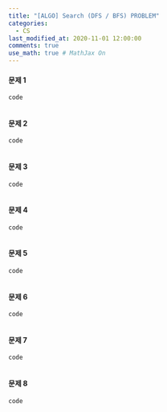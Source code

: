 ```yaml
---
title: "[ALGO] Search (DFS / BFS) PROBLEM"
categories: 
  - CS
last_modified_at: 2020-11-01 12:00:00
comments: true
use_math: true # MathJax On
---
```


#### 문제 1

`code`
```py

```
#### 문제 2

`code`
```py

```
#### 문제 3

`code`
```py

```
#### 문제 4

`code`
```py

```
#### 문제 5

`code`
```py

```
#### 문제 6

`code`
```py

```
#### 문제 7

`code`
```py

```
#### 문제 8

`code`
```py

```
